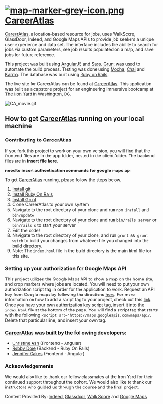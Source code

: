 # [![map-marker-grey-icon.png](https://s15.postimg.org/p2cn1j797/map-marker-grey-icon.png)](https://postimg.org/image/zcf20rx4n/) [CareerAtlas](https://careeratlas.herokuapp.com/)

[CareerAtlas](https://careeratlas.herokuapp.com/), a location-based resource for jobs, uses WalkScore, GlassDoor, Indeed, and Google Maps APIs to provide job seekers a unique user experience and data set. The interface includes the ability to search for jobs via custom parameters, see job results populated on a map, and save jobs for future reference.

This project was built using [AngularJS](https://angularjs.org/) and [Sass](http://sass-lang.com/). [Grunt](http://gruntjs.com/) was used to automate the build process. Testing was done using [Mocha](https://mochajs.org/), [Chai](http://chaijs.com/) and [Karma](https://karma-runner.github.io/0.13/index.html). The database was built using [Ruby on Rails](http://rubyonrails.org/).

The live site for CareerAtlas can be found at [CareerAtlas](https://careeratlas.herokuapp.com/). This application was built as a capstone project for an engineering immersive bootcamp at [The Iron Yard](https://www.theironyard.com/) in Washington, DC.

![CA_movie.gif](https://s1.postimg.org/jq6a5t3u7/CA_movie.gif)

## How to get [CareerAtlas](https://careeratlas.herokuapp.com/) running on your local machine ##


### Contributing to [CareerAtlas](https://careeratlas.herokuapp.com/) ###

If you fork this project to work on your own version, you will find that the frontend files are in the app folder, nested in the client folder. The backend files are in **insert file here**.

**need to insert authentication commands for google maps api**

To get [CareerAtlas](https://careeratlas.herokuapp.com/) running, please follow the steps below.<br>
1. [Install git](http://git-scm.com)
2. [Install Ruby On Rails](http://rubyonrails.org/)
3. [Install Grunt](http://gruntjs.com)
4. Clone CareerAtlas to your own system
5. Navigate to the root directory of your clone and run `npm install` and `bin/update`
6. Navigate to the root directory of your clone and run `bin/rails server` or `bin/rails s` to start your server
7. Edit the code!
8. Navigate to the root directory of your clone, and run `grunt && grunt watch` to build your changes from whatever file you changed into the build directory.
9. Note: The `index.html` file in the build directory is the main html file for this site.

### Setting up your authorization for Google Maps API ###
This project utilizes the Google Maps API to show a map on the home site, and drop markers where jobs are located. You will need to put your own authorization script tag in order for the application to work. Request an API key from Google maps by following the directions [here](https://support.google.com/googleapi/answer/6158862). For more information on how to add a script tag to your project, check out this [link](https://developers.google.com/maps/documentation/javascript/adding-a-google-map). Once you have your own authorization key script tag, insert it into the `index.html` file at the bottom of the page. You will find a script tag that starts with the following `<script src='https://maps.googleapis.com/maps/api/`. Delete that particular line, and insert your own tag.

### [CareerAtlas](https://careeratlas.herokuapp.com/) was built by the following developers:

* [Christine Ash](https://www.linkedin.com/in/christine-ash-5a21743b/) (Frontend - Angular)
* [Robby Dore](https://www.linkedin.com/in/robby-dore-61b88910b/) (Backend - Ruby On Rails)
* [Jennifer Oakes](https://www.linkedin.com/in/jennifernicoleoakes/) (Frontend - Angular)

### Acknowledgements ###

We would also like to thank our fellow classmates at the Iron Yard for their continued support throughout the cohort. We would also like to thank our instructors who guided us through the course and the final project.

Content Provided By: [Indeed](https://www.indeed.com), [Glassdoor](http://www.glassdoor.com), [Walk Score](https://www.walkscore.com/) and [Google Maps](http://www.googlemaps.com).
